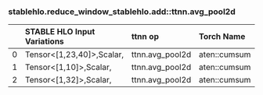 
### stablehlo.reduce_window_stablehlo.add::ttnn.avg_pool2d


||STABLE HLO Input Variations|ttnn op|Torch Name|Status|
| :--- | :--- | :--- | :--- | :--- |
|0|Tensor<[1,23,40]>,Scalar,|ttnn.avg_pool2d|aten::cumsum|4|
|1|Tensor<[1,10]>,Scalar,|ttnn.avg_pool2d|aten::cumsum|4|
|2|Tensor<[1,32]>,Scalar,|ttnn.avg_pool2d|aten::cumsum|4|
